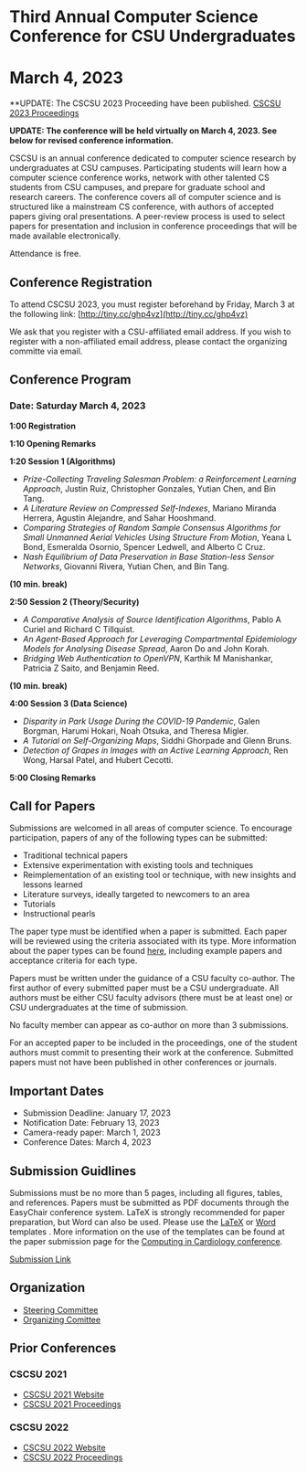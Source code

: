 # Third Annual Computer Science Conference for CSU Undergraduates
# March 4, 2023

**UPDATE: The CSCSU 2023 Proceeding have been published. 
[CSCSU 2023 Proceedings](https://scholarworks.calstate.edu/collections/w0892j378)

**UPDATE: The conference will be held virtually on March 4, 2023. See below for revised conference information.**

CSCSU is an annual conference dedicated to computer science research by undergraduates at CSU campuses. Participating students will learn how a computer science conference works, network with other talented CS students from CSU campuses, and prepare for graduate school and research careers. The conference covers all of computer science and is structured like a mainstream CS conference, with authors of accepted papers giving oral presentations. A peer-review process is used to select papers for presentation and inclusion in conference proceedings that will be made available electronically.

Attendance is free.

## Conference Registration ##
To attend CSCSU 2023, you must register beforehand by Friday, March 3 at the following link: [http://tiny.cc/ghp4vz](http://tiny.cc/ghp4vz)

We ask that you register with a CSU-affiliated email address.  If you wish to register with a non-affiliated email address, please contact the organizing committe via email.

## Conference Program ##
### Date: Saturday March 4, 2023

**1:00 Registration** 

**1:10 Opening Remarks**

**1:20 Session 1 (Algorithms)**

* *Prize-Collecting Traveling Salesman Problem: a Reinforcement Learning Approach*, Justin Ruiz, Christopher Gonzales, Yutian Chen, and Bin Tang. 
* *A Literature Review on Compressed Self-Indexes*, Mariano Miranda Herrera, Agustin Alejandre, and Sahar Hooshmand.
* *Comparing Strategies of Random Sample Consensus Algorithms for Small Unmanned Aerial Vehicles Using Structure From Motion*, Yeana L Bond, Esmeralda Osornio, Spencer Ledwell, and Alberto C Cruz.
* *Nash Equilibrium of Data Preservation in Base Station-less Sensor Networks*, Giovanni Rivera, Yutian Chen, and Bin Tang.

**(10 min. break)**

**2:50 Session 2 (Theory/Security)**
* *A Comparative Analysis of Source Identification Algorithms*, Pablo A Curiel and Richard C Tillquist.
* *An Agent-Based Approach for Leveraging Compartmental Epidemiology Models for Analysing Disease Spread*, Aaron Do and John Korah. 
* *Bridging Web Authentication to OpenVPN*, Karthik M Manishankar, Patricia Z Saito, and Benjamin Reed.

**(10 min. break)**

**4:00 Session 3 (Data Science)**
* *Disparity in Park Usage During the COVID-19 Pandemic*, Galen Borgman, Harumi Hokari, Noah Otsuka, and Theresa Migler.
* *A Tutorial on Self-Organizing Maps*, Siddhi Ghorpade and Glenn Bruns.
* *Detection of Grapes in Images with an Active Learning Approach*, Ren Wong, Harsal Patel, and Hubert Cecotti.

**5:00 Closing Remarks**

## Call for Papers ##
Submissions are welcomed in all areas of computer science. To encourage participation, papers of any of the following types can be submitted:

* Traditional technical papers
* Extensive experimentation with existing tools and techniques
* Reimplementation of an existing tool or technique, with new insights and lessons learned
* Literature surveys, ideally targeted to newcomers to an area
* Tutorials
* Instructional pearls

The paper type must be identified when a paper is submitted. Each paper will be reviewed using the criteria associated with its type. More information about the paper types can be found [here](https://cscsu-conference.github.io/Paper%20types%202022.pdf), including example papers and acceptance criteria for each type.

Papers must be written under the guidance of a CSU faculty co-author. The first author of every submitted paper must be a CSU undergraduate. All authors must be either CSU faculty advisors (there must be at least one) or CSU undergraduates at the time of submission.

No faculty member can appear as co-author on more than 3 submissions.

For an accepted paper to be included in the proceedings, one of the student authors must commit to presenting their work at the conference. Submitted papers must not have been published in other conferences or journals.

## Important Dates ##

* Submission Deadline: January 17, 2023
* Notification Date: February 13, 2023
* Camera-ready paper: March 1, 2023
* Conference Dates: March 4, 2023

## Submission Guidlines
Submissions must be no more than 5 pages, including all figures, tables, and references. Papers must be submitted as PDF documents through the EasyChair conference system. LaTeX is strongly recommended for paper preparation, but Word can also be used. Please use the [LaTeX](https://cscsu-conference.github.io/LatexTemplate.zip) or [Word](https://cscsu-conference.github.io/WordTemplate.docx) templates . More information on the use of the templates can be found at the paper submission page for the [Computing in Cardiology conference](http://www.cinc.org/instructions-for-preparing-and-submitting-full-papers/).

[Submission Link](https://cmt3.research.microsoft.com/CSCSU2023/Submission/Index)

## Organization
* [Steering Committee](./steering_comm.html)
* [Organizing Comittee](./organizing_comm.html)

## Prior Conferences
### CSCSU 2021
* [CSCSU 2021 Website](./index21.html)
* [CSCSU 2021 Proceedings](https://scholarworks.calstate.edu/collections/zp38wj490?locale=en)

### CSCSU 2022
* [CSCSU 2022 Website](./index22.html)
* [CSCSU 2022 Proceedings](https://scholarworks.calstate.edu/collections/4q77fx96x?locale=en)
